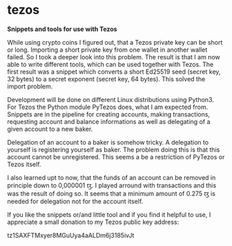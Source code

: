 # tezos
<b>Snippets and tools for use with Tezos</b>

While using crypto coins I figured out, that a Tezos private key can be short or long. Importing a short private key from one wallet in another wallet failed. So I took a deeper look into this problem. The result is that I am now able to write different tools, which can be used together with Tezos. The first result was a snippet which converts a short Ed25519 seed (secret key, 32 bytes) to a secret exponent (secret key, 64 bytes). This solved the import problem.

Development will be done on different Linux distributions using Python3. For Tezos the Python module PyTezos does, what I am expected from. Snippets are in the pipeline for creating accounts, making transactions, requesting account and balance informations as well as delegating of a given account to a new baker.

Delegation of an account to a baker is somehow tricky. A delegation to yourself is registering yourself as baker. The problem doing this is that this account cannot be unregistered. This seems a be a restriction of PyTezos or Tezos itself.

I also learned upt to now, that the funds of an account can be removed in principle down to 0,000001 ꜩ. I played arround with transactions and this was the result of doing so. It seems that a minimum amount of 0.275 ꜩ is needed for delegation not for the account itself.

If you like the snippets or/and little tool and if you find it helpful to use, I appreciate a small donation to my Tezos public key address:

tz1SAXFTMxyer8MGuUya4aALDm6j3185ivJt 
